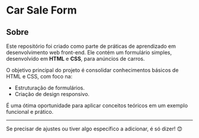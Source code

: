 # Car Sale Form 

## Sobre
Este repositório foi criado como parte de práticas de aprendizado em desenvolvimento web front-end. Ele contém um formulário simples, desenvolvido em **HTML** e **CSS**, para anúncios de carros.

O objetivo principal do projeto é consolidar conhecimentos básicos de HTML e CSS, com foco na:
- Estruturação de formulários.
- Criação de design responsivo.

É uma ótima oportunidade para aplicar conceitos teóricos em um exemplo funcional e prático.

---

Se precisar de ajustes ou tiver algo específico a adicionar, é só dizer! 😊
